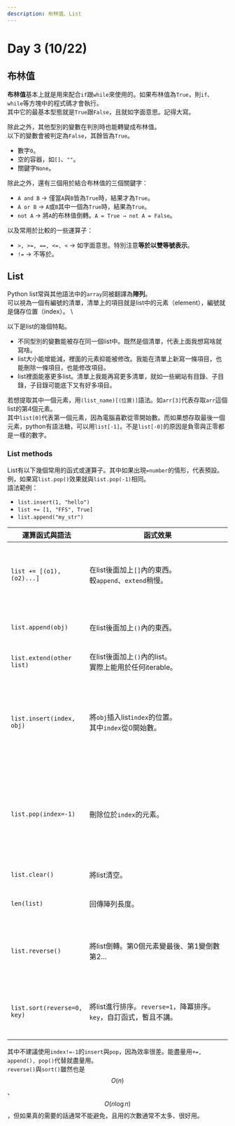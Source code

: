 ```yaml
---
description: 布林值、List
---
```


# Day 3 (10/22)

## 布林值

**布林值**基本上就是用來配合`if`跟`while`來使用的。如果布林值為`True`，則`if`、`while`等方塊中的程式碼才會執行。 \
其中它的最基本型態就是`True`跟`False`，且就如字面意思。記得大寫。 

除此之外，其他型別的變數在判別時也能轉變成布林值。 \
以下的變數會被判定為`False`，其餘皆為`True`。 
* 數字`0`。
* 空的容器，如`[]`、`""`。
* 關鍵字`None`。

除此之外，還有三個用於結合布林值的三個關鍵字：
* `A and B` → 僅當`A`與`B`皆為`True`時，結果才為`True`。
* `A or B`  → `A`或`B`其中一個為`True`時，結果為`True`。
* `not A`   → 將`A`的布林值倒轉。`A = True → not A = False`。

以及常用於比較的一些運算子：
* `>, >=, ==, <=, <` → 如字面意思。特別注意**等於以雙等號表示**。
* `!=` → 不等於。

## List
Python list常與其他語法中的`array`同被翻譯為**陣列**。 \
可以視為一個有編號的清單，清單上的項目就是list中的元素（element），編號就是儲存位置（index）。  \

以下是list的幾個特點。
* 不同型別的變數能被存在同一個list中。既然是個清單，代表上面我想寫啥就寫啥。
* list大小能增能減，裡面的元素抑能被修改。我能在清單上新寫一條項目，也能刪除一條項目，也能修改項目。
* list裡面能塞更多list。清單上我能再寫更多清單，就如一些網站有目錄、子目錄，子目錄可能底下又有好多項目。

若想提取其中一個元素，用`(list_name)[(位置)]`語法。如`arr[3]`代表存取`arr`這個list的第4個元素。 \
其中`list[0]`代表第一個元素，因為電腦喜歡從零開始數。而如果想存取最後一個元素，python有語法糖，可以用`list[-1]`。不是`list[-0]`的原因是負零與正零都是一樣的數字。

### List methods

List有以下幾個常用的函式或運算子。其中如果出現`=number`的情形，代表預設。 \
例，如果寫`list.pop()`效果就與`list.pop(-1)`相同。 \
語法範例：
* `list.insert(1, "hello")` 
* `list += [1, "FFS", True]`
* `list.append("my_str")`

| 運算函式與語法                            | 函式效果                                       | 時間複雜度
| ---------------------------------------- | --------------------------------------------- | ---------------------------------------- |
| `list += [(o1), (o2)...]`            | 在list後面加上`[]`內的東西。<br>較`append`、`extend`稍慢。| 平均$$O(n)$$，$$n$$為list長度。　|
| `list.append(obj)`                       | 在list後面加上`()`內的東西。　　　　　　       　| 平均$$O(1)$$。　　　　　　　　　　　　　    |
| `list.extend(other list)`                | 在list後面加上`()`內的list。<br>實際上能用於任何iterable。| $$O(n)$$，n為list長度。　　  　　 |
| `list.insert(index, obj)`                | 將`obj`插入list`index`的位置。<br>其中`index`從0開始數。　| $$O(1)$$，若`index=-1`，此時同`.append()`。<br>否則平均$$O(n)$$，$$n$$為list長度。|
| `list.pop(index=-1)`                     | 刪除位於`index`的元素。　　　　　　　　　　　　　 | $$O(1)$$，若`index=-1`。<br>否則平均$$O(n)$$，$$n$$為list長度。|
| `list.clear()`                           | 將list清空。                                   | $$O(n)$$，n為元素數量。　　　　　　　　　   |
| `len(list)`                              | 回傳陣列長度。　　　　　　　　　　　　　　　　　　 | $$O(1)$$。　　　　　　　　　　　　　　　　　|
| `list.reverse()`                         | 將list倒轉。第0個元素變最後、第1變倒數第2...　　　| 平均$$O(n)$$，$$n$$為list長度。　　　　　　|
| `list.sort(reverse=0, key)`              | 將list進行排序。`reverse=1`，降冪排序。<br> `key`，自訂函式，暫且不講。| $$O(n \log n)$$，$$n$$為list長度。 |

其中不建議使用`index!=-1`的`insert`與`pop`，因為效率很差。能盡量用`+=, append(), pop()`代替就盡量用。 \
`reverse()`與`sort()`雖然也是$$O(n)$$、$$O(n \log n)$$，但如果真的需要的話通常不能避免，且用的次數通常不太多、很好用。
